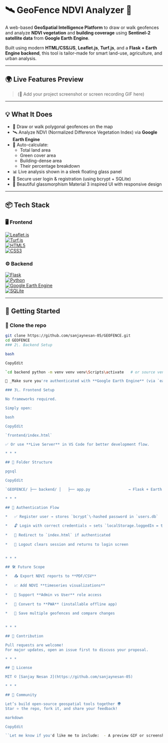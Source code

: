 # 🛰️ GeoFence NDVI Analyzer 🌿

A web-based **GeoSpatial Intelligence Platform** to draw or walk geofences and analyze **NDVI vegetation** and **building coverage** using **Sentinel-2 satellite data** from **Google Earth Engine**.

Built using modern **HTML/CSS/JS**, **Leaflet.js**, **Turf.js**, and a **Flask + Earth Engine backend**, this tool is tailor-made for smart land-use, agriculture, and urban analysis.

---

## 🌍 Live Features Preview

> (📸 Add your project screenshot or screen recording GIF here)

---

## 💡 What It Does

- 📍 Draw or walk polygonal geofences on the map  
- 🛰️ Analyze NDVI (Normalized Difference Vegetation Index) via **Google Earth Engine**
- 🌱 Auto-calculate:
  - Total land area
  - Green cover area
  - Building-dense area
  - Their percentage breakdown
- 📊 Live analysis shown in a sleek floating glass panel
- 🔐 Secure user login & registration (using bcrypt + SQLite)
- 🎨 Beautiful glassmorphism Material 3 inspired UI with responsive design

---

## 📦 Tech Stack

### 🖥️ Frontend

[![Leaflet.js](https://img.shields.io/badge/Leaflet.js-199900?style=for-the-badge&logo=leaflet&logoColor=white)](https://leafletjs.com)  
[![Turf.js](https://img.shields.io/badge/Turf.js-007ACC?style=for-the-badge&logo=javascript&logoColor=white)](https://turfjs.org)  
[![HTML5](https://img.shields.io/badge/HTML5-E44D26?style=for-the-badge&logo=html5&logoColor=white)](https://developer.mozilla.org/en-US/docs/Web/HTML)  
[![CSS3](https://img.shields.io/badge/CSS3-1572B6?style=for-the-badge&logo=css3&logoColor=white)](https://developer.mozilla.org/en-US/docs/Web/CSS)

### ⚙️ Backend

[![Flask](https://img.shields.io/badge/Flask-000000?style=for-the-badge&logo=flask&logoColor=white)](https://flask.palletsprojects.com/)  
[![Python](https://img.shields.io/badge/Python-3776AB?style=for-the-badge&logo=python&logoColor=white)](https://www.python.org/)  
[![Google Earth Engine](https://img.shields.io/badge/Google%20Earth%20Engine-34A853?style=for-the-badge&logo=google&logoColor=white)](https://earthengine.google.com/)  
[![SQLite](https://img.shields.io/badge/SQLite-003B57?style=for-the-badge&logo=sqlite&logoColor=white)](https://www.sqlite.org/index.html)

---

## 🚀 Getting Started

### 📁 Clone the repo

```bash
git clone https://github.com/sanjaynesan-05/GEOFENCE.git
cd GEOFENCE
### 2\. Backend Setup

bash

CopyEdit

`cd backend python -m venv venv venv\Scripts\activate   # or source venv/bin/activate on macOS/Linux pip install -r requirements.txt python app.py`

🔑 _Make sure you're authenticated with **Google Earth Engine** (via `earthengine authenticate`) and update your project ID in `app.py`._

### 3\. Frontend Setup

No frameworks required.

Simply open:

bash

CopyEdit

`frontend/index.html`

✅ Or use **Live Server** in VS Code for better development flow.

* * *

## 📂 Folder Structure

pgsql

CopyEdit

`GEOFENCE/ ├── backend/ │   ├── app.py                 → Flask + Earth Engine backend │   ├── users.db               → SQLite DB storing user credentials │   ├── requirements.txt       → Python dependencies │ ├── frontend/ │   ├── index.html             → Main map UI │   ├── login.html             → Login screen │   ├── register.html          → Registration screen │   ├── style.css              → UI styles (glassmorphism) │   ├── script.js              → Leaflet map + NDVI fetch logic │   └── assets/ │       ├── EARTH.jpg          → Background image │       └── leaflet/ │           ├── leaflet.css │           └── leaflet.js └── README.md`

* * *

## 🔐 Authentication Flow

*   ✅ Register user → stores `bcrypt`\-hashed password in `users.db`
    
*   🔓 Login with correct credentials → sets `localStorage.loggedIn = true`
    
*   🔁 Redirect to `index.html` if authenticated
    
*   🚪 Logout clears session and returns to login screen
    

* * *

## 🛠️ Future Scope

*   📤 Export NDVI reports to **PDF/CSV**
    
*   📈 Add NDVI **timeseries visualizations**
    
*   👥 Support **Admin vs User** role access
    
*   📲 Convert to **PWA** (installable offline app)
    
*   💾 Save multiple geofences and compare changes
    

* * *

## 🤝 Contribution

Pull requests are welcome!  
For major updates, open an issue first to discuss your proposal.

* * *

## 📄 License

MIT © [Sanjay Nesan J](https://github.com/sanjaynesan-05)

* * *

## 💬 Community

Let’s build open-source geospatial tools together 🌍  
Star ⭐ the repo, fork it, and share your feedback!

markdown

CopyEdit

``Let me know if you'd like me to include:  - A preview GIF or screenshot of the map view - GitHub Pages setup for the frontend   - `dashboard.png` badge for visuals   - Shields.io build/tech badges at the top  Just ask and I’ll customize it further.``
